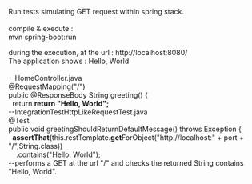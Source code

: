 Run tests simulating GET request within spring stack.<br/>
<br/>
compile & execute :<br/>
mvn spring-boot:run<br/>

during the execution, at the url : http://localhost:8080/<br/>
The application shows : Hello, World<br/>
<br/>
--HomeController.java<br/>
@RequestMapping("/")<br/>
public @ResponseBody String greeting() {<br/>
&nbsp;&nbsp;return <b>return "Hello, World";</b><br/>
--IntegrationTestHttpLikeRequestTest.java<br/>
@Test<br/>
public void greetingShouldReturnDefaultMessage() throws Exception {<br/>
&nbsp;&nbsp;<b>assertThat</b>(this.restTemplate.<b>get</b>ForObject("http://localhost:" + port + "/",String.class))<br/>
&nbsp;&nbsp;&nbsp;&nbsp;.contains("Hello, World");<br/>
--performs a GET at the url "/" and checks the returned String contains "Hello, World".<br/>
<br/>
